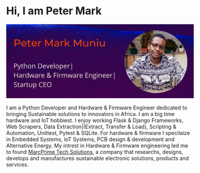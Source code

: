 # Hi, I am Peter Mark

![alt text](https://github.com/keystro/keystro/blob/main/github%20cover.png?raw=true)

I am a Python Developer and Hardware & Firmware Engineer dedicated to bringing Sustainable solutions to innovators in Africa. I am a big time hardware and IoT hobbiest. I enjoy working Flask & Django Frameworks, Web Scrapers, Data Extraction|(Extract, Transfer & Load), Scripting & Automation, Unittest, Pytest & SQLite. For hardware & firmware I specilaize in Embedded Systems, IoT Systems, PCB design & development and Alternative Energy. My intrest in Hardware & Firmware engineering led me to found [MarcPrime Tech Solutions](https://marcprime-tech.co.ke/), a company that researchs, designs, develops and manufactures sustainable electronic solutions, products and services.
